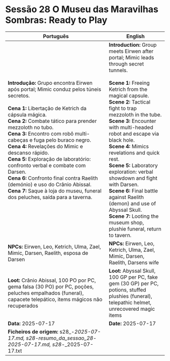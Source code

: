 # Sessão 28  O Museu das Maravilhas Sombras: Ready to Play

| Português | English |
|-----------|---------|
| **Introdução:** Grupo encontra Eirwen após portal; Mimic conduz pelos túneis secretos.<br><br>**Cena 1:** Libertação de Ketrich da cápsula mágica.<br>**Cena 2:** Combate tático para prender mezzoloth no tubo.<br>**Cena 3:** Encontro com robô multi-cabeças e fuga pelo buraco negro.<br>**Cena 4:** Revelações do Mimic e descanso rápido.<br>**Cena 5:** Exploração de laboratório: confronto verbal e combate com Darsen.<br>**Cena 6:** Confronto final contra Raelith (demónio) e uso do Crânio Abissal.<br>**Cena 7:** Saque à loja do museu, funeral dos peluches, saída para a taverna.<br> | **Introduction:** Group meets Eirwen after portal; Mimic leads through secret tunnels.<br><br>**Scene 1:** Freeing Ketrich from the magical capsule.<br>**Scene 2:** Tactical fight to trap mezzoloth in the tube.<br>**Scene 3:** Encounter with multi-headed robot and escape via black hole.<br>**Scene 4:** Mimics revelations and quick rest.<br>**Scene 5:** Laboratory exploration: verbal showdown and fight with Darsen.<br>**Scene 6:** Final battle against Raelith (demon) and use of Abyssal Skull.<br>**Scene 7:** Looting the museum shop, plushie funeral, return to tavern.<br> |
| **NPCs:** Eirwen, Leo, Ketrich, Ulma, Zael, Mimic, Darsen, Raelith, esposa de Darsen | **NPCs:** Eirwen, Leo, Ketrich, Ulma, Zael, Mimic, Darsen, Raelith, Darsens wife |
| **Loot:** Crânio Abissal, 100 PO por PC, gema falsa (30 PO) por PC, poções, peluches empalhados (funeral), capacete telepático, items mágicos não recuperados | **Loot:** Abyssal Skull, 100 GP per PC, fake gem (30 GP) per PC, potions, stuffed plushies (funeral), telepathic helmet, unrecovered magic items |
| **Data:** 2025-07-17 | **Date:** 2025-07-17 |
| **Ficheiros de origem:** s28_-_2025-07-17.md, s28_-_resumo_da_sessao_28_-_2025-07-17.md, s28_-_2025-07-17.txt |


















